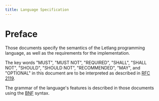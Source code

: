 ```yaml
---
title: Language Specification
---
```


# Preface

Those documents specify the semantics of the Letlang programming language, as
well as the requirements for the implementation.

The key words "MUST", "MUST NOT", "REQUIRED", "SHALL", "SHALL NOT", "SHOULD",
"SHOULD NOT", "RECOMMENDED",  "MAY", and "OPTIONAL" in this document are to be
interpreted as described in [RFC 2119](https://www.ietf.org/rfc/rfc2119.txt).

The grammar of the language's features is described in those documents using
the [BNF](https://en.wikipedia.org/wiki/Backus%E2%80%93Naur_form) syntax.
